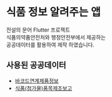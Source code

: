 # 식품 정보 알려주는 앱
전설의 문어 Flutter 프로젝트 <br>
식품의약품안전처와 행정안전부에서 제공하는<br>
공공데이터를 활용하여 제작 하였습니다.

## 사용된 공공데이터
- [바코드연계제품정보](https://www.foodsafetykorea.go.kr/api/newDatasetDetail.do)
- [식품(첨가물)품목제조보고](https://www.foodsafetykorea.go.kr/api/newDatasetDetail.do)
